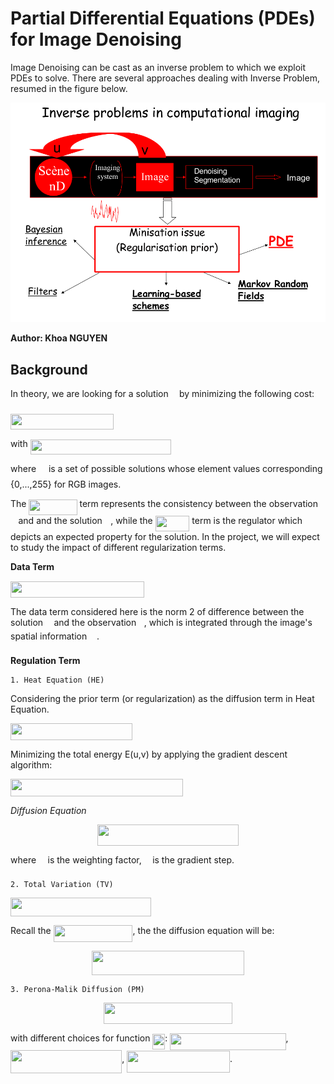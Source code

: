 # Partial Differential Equations (PDEs) for Image Denoising

Image Denoising can be cast as an inverse problem to which we exploit PDEs to solve. There are several
approaches dealing with Inverse Problem, resumed in the figure below.

![Alt](images/ci.png)

__Author: Khoa NGUYEN__

## Background
In theory, we are looking for a solution <img src="https://rawgit.com/v18nguye/IDwPDEs/main/svgs/9a816d3409cff0a970fc73cfd9ea3e75.svg?invert_in_darkmode" align=middle width=9.41027339999999pt height=22.831056599999986pt/> by minimizing the following cost:

<img src="https://rawgit.com/v18nguye/IDwPDEs/main/svgs/2101f41ba7f16ddcc28beb79496af43b.svg?invert_in_darkmode" align=middle width=165.32312444999997pt height=24.65753399999998pt/>

with <img src="https://rawgit.com/v18nguye/IDwPDEs/main/svgs/0ba7c2f345c9d47ed4fce8b4b568f1e4.svg?invert_in_darkmode" align=middle width=224.90869169999996pt height=24.65753399999998pt/>

where <img src="https://rawgit.com/v18nguye/IDwPDEs/main/svgs/e06ba62f2bfed5cf8a0fae61c45d4ac8.svg?invert_in_darkmode" align=middle width=11.92007189999999pt height=22.465723500000017pt/> is a set of possible solutions whose element values corresponding {0,...,255} for RGB images.

The <img src="https://rawgit.com/v18nguye/IDwPDEs/main/svgs/a073111060fab93e704125a7248622dc.svg?invert_in_darkmode" align=middle width=77.08567184999998pt height=24.65753399999998pt/> term represents the consistency between the observation <img src="https://rawgit.com/v18nguye/IDwPDEs/main/svgs/6c4adbc36120d62b98deef2a20d5d303.svg?invert_in_darkmode" align=middle width=8.55786029999999pt height=14.15524440000002pt/> and and the solution <img src="https://rawgit.com/v18nguye/IDwPDEs/main/svgs/6dbb78540bd76da3f1625782d42d6d16.svg?invert_in_darkmode" align=middle width=9.41027339999999pt height=14.15524440000002pt/>, while the <img src="https://rawgit.com/v18nguye/IDwPDEs/main/svgs/e301f098c314cbae7c79e4621a1d8732.svg?invert_in_darkmode" align=middle width=54.67258994999999pt height=24.65753399999998pt/>
term is the regulator which depicts an expected property for the solution. In the project, we will expect to study the impact of different
regularization terms.

**Data Term**

<img src="https://rawgit.com/v18nguye/IDwPDEs/main/svgs/3006af981807a1b114110bc539ed06d2.svg?invert_in_darkmode" align=middle width=214.04469075000003pt height=26.76175259999998pt/>

The data term considered here is the norm 2 of difference between the solution <img src="https://rawgit.com/v18nguye/IDwPDEs/main/svgs/6dbb78540bd76da3f1625782d42d6d16.svg?invert_in_darkmode" align=middle width=9.41027339999999pt height=14.15524440000002pt/> and the observation <img src="https://rawgit.com/v18nguye/IDwPDEs/main/svgs/6c4adbc36120d62b98deef2a20d5d303.svg?invert_in_darkmode" align=middle width=8.55786029999999pt height=14.15524440000002pt/>,
which is integrated through the image's spatial information <img src="https://rawgit.com/v18nguye/IDwPDEs/main/svgs/9432d83304c1eb0dcb05f092d30a767f.svg?invert_in_darkmode" align=middle width=11.87217899999999pt height=22.465723500000017pt/>.

**Regulation Term**

    1. Heat Equation (HE)

Considering the prior term (or regularization) as the diffusion term in Heat Equation.

<img src="https://rawgit.com/v18nguye/IDwPDEs/main/svgs/c5d840bcd826ed7386598ceb615b22b9.svg?invert_in_darkmode" align=middle width=195.41848094999997pt height=26.76175259999998pt/>

Minimizing the total energy E(u,v) by applying the gradient descent algorithm:

<img src="https://rawgit.com/v18nguye/IDwPDEs/main/svgs/5f5d5a71b9cfc51ccae3a428a0d02fb4.svg?invert_in_darkmode" align=middle width=276.09008789999996pt height=27.91243950000002pt/>

*Diffusion Equation* <p align="center"><img src="https://rawgit.com/v18nguye/IDwPDEs/main/svgs/b0961e021c3aae53bcabdc16e5ebb0ad.svg?invert_in_darkmode" align=middle width=225.3818193pt height=33.81208709999999pt/></p>

where <img src="https://rawgit.com/v18nguye/IDwPDEs/main/svgs/c745b9b57c145ec5577b82542b2df546.svg?invert_in_darkmode" align=middle width=10.57650494999999pt height=14.15524440000002pt/> is the weighting factor, <img src="https://rawgit.com/v18nguye/IDwPDEs/main/svgs/fd8be73b54f5436a5cd2e73ba9b6bfa9.svg?invert_in_darkmode" align=middle width=9.58908224999999pt height=22.831056599999986pt/> is the gradient step.

    2. Total Variation (TV)

<img src="https://rawgit.com/v18nguye/IDwPDEs/main/svgs/dac99e99e78beb5f0231d3dc11827977.svg?invert_in_darkmode" align=middle width=225.30423464999998pt height=29.424786600000015pt/>

Recall the <img src="https://rawgit.com/v18nguye/IDwPDEs/main/svgs/546dd4be76e9c449f1c24292d8388015.svg?invert_in_darkmode" align=middle width=126.79641974999997pt height=26.76175259999998pt/>, the the diffusion equation will be:

<p align="center"><img src="https://rawgit.com/v18nguye/IDwPDEs/main/svgs/8e1c61591bc91255742b6f3255157ce5.svg?invert_in_darkmode" align=middle width=243.70668464999997pt height=39.452455349999994pt/></p>

    3. Perona-Malik Diffusion (PM)

<p align="center"><img src="https://rawgit.com/v18nguye/IDwPDEs/main/svgs/b256480742a6d10c9112211bef7db882.svg?invert_in_darkmode" align=middle width=205.91056529999997pt height=33.81208709999999pt/></p>

with different choices for function <img src="https://rawgit.com/v18nguye/IDwPDEs/main/svgs/477e79c3356910b8ee9c9018d1997781.svg?invert_in_darkmode" align=middle width=19.89923759999999pt height=24.65753399999998pt/>: <img src="https://rawgit.com/v18nguye/IDwPDEs/main/svgs/33b73b6041552a7e586557a60994802c.svg?invert_in_darkmode" align=middle width=185.28739349999998pt height=26.76175259999998pt/>, <img src="https://rawgit.com/v18nguye/IDwPDEs/main/svgs/6461a38730e2d704ff15d39e298d4f90.svg?invert_in_darkmode" align=middle width=178.20977789999998pt height=37.07785289999999pt/>, <img src="https://rawgit.com/v18nguye/IDwPDEs/main/svgs/d858960f01b8c92886cb25f5eb2e7b92.svg?invert_in_darkmode" align=middle width=164.92203585pt height=34.64863050000001pt/>.

